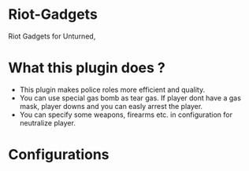 # Riot-Gadgets
Riot Gadgets for Unturned,


# What this plugin does ?
- This plugin makes police roles more efficient and quality.
- You can use special gas bomb as tear gas. If player dont have a gas mask, player downs and you can easly arrest the player.
- You can specify some weapons, firearms etc. in configuration for neutralize player.

# Configurations
